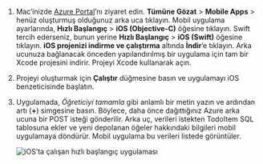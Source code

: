 
1. Mac’inizde [Azure Portal]’nı ziyaret edin. **Tümüne Gözat** > **Mobile Apps** > henüz oluşturmuş olduğunuz arka uca tıklayın. Mobil uygulama ayarlarında, **Hızlı Başlangıç** > **iOS (Objective-C)** öğesine tıklayın. Swift tercih ederseniz, bunun yerine **Hızlı Başlangıç** > **iOS (Swift)** öğesine tıklayın. **iOS projenizi indirme ve çalıştırma** altında **İndir**’e tıklayın. Arka ucunuza bağlanacak önceden yapılandırılmış bir uygulama için tam bir Xcode projesini indirir. Projeyi Xcode kullanarak açın.
2. Projeyi oluşturmak için **Çalıştır** düğmesine basın ve uygulamayı iOS benzeticisinde başlatın.
3. Uygulamada, *Öğreticiyi tamamla* gibi anlamlı bir metin yazın ve ardından artı (**+**) simgesine basın. Böylece, daha önce dağıttığınız Azure arka ucuna bir POST isteği gönderilir. Arka uç, verileri istekten TodoItem SQL tablosuna ekler ve yeni depolanan öğeler hakkındaki bilgileri mobil uygulamaya döndürür. Mobil uygulama bu verileri listede görüntüler. 

   ![iOS’ta çalışan hızlı başlangıç uygulaması](./media/app-service-mobile-ios-quickstart/mobile-quickstart-startup-ios.png)

[Azure Portal]: https://portal.azure.com/
